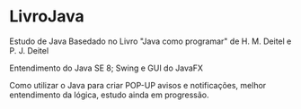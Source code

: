 # LivroJava
Estudo de Java Basedado no Livro "Java como programar" de H. M. Deitel e P. J. Deitel

Entendimento do Java SE 8; Swing e GUI do JavaFX

Como utilizar o Java para criar POP-UP avisos e notificações, melhor entendimento da lógica, estudo ainda em progressão.
